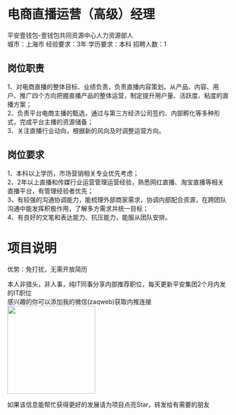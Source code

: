 # 电商直播运营（高级）经理
平安壹钱包-壹钱包共同资源中心人力资源部人  
城市：上海市 经验要求：3年 学历要求：本科  招聘人数：1

## 岗位职责
1、对电商直播的整体目标、业绩负责，负责直播内容策划。从产品、内容、用户、推广四个方向把握直播产品的整体运营，制定提升用户量、活跃度、粘度的直播方案；   
2、负责平台电商主播的甄选，通过与第三方经济公司签约、内部孵化等多种形式，完成平台主播的资源储备；   
3、关注直播行业动向，根据新的风向及时调整运营方向。

## 岗位要求
1、本科以上学历，市场营销相关专业优先考虑；   
2、2年以上直播和传媒行业运营管理运营经验，熟悉网红直播、淘宝直播等相关直播平台，有管理经验者优先；   
3、有较强的沟通协调能力，能梳理外部商家需求，协调内部配合资源，在跨团队沟通中能发挥积极作用，了解多方需求并统一目标；   
4、有良好的文笔和表达能力、抗压能力，能服从团队安排。

# 项目说明

优势：免打扰，无需开放简历

本人非猎头，非人事，纯IT同事分享内部推荐职位，每天更新平安集团2个月内发的IT职位  
感兴趣的你可以添加我的微信(zaqweb)获取内推连接  
<img src="https://github.com/zaqweb/PA-IT-JOBS/blob/master/WechatICode.jpeg"  height="200" width="200">

如果该信息能帮忙获得更好的发展请为项目点亮Star，转发给有需要的朋友




